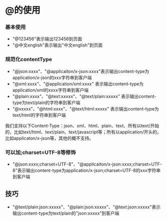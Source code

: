# @的使用 #

### 基本使用 ###

  * "@123456"表示输出123456到页面
  * "@中文english"表示输出"中文english"到页面

### 规范化contentType ###
  * "@json:xxxx"、"@applicaiton/x-json:xxxx"表示输出content-type为application/x-json的xxx字符串到客户端
  * "@xml:xxxx"、"@application/xml:xxxx" 表示输出content-type为application/xml的xxxx字符串到客户端
  * "@plain:xxxx"、"@text:xxxxx"、"@text/plain:xxxxx" 表示输出content-type为text/plain的字符串到客户端
  * "@xxxxx"、"@html:xxxx"、"@text/html:xxxxx" 表示输出content-type为text/html的字符串到客户端

我们支持以下Content-Type：json、xml、html、plain、text、所有以text/开始的，比如text/html、text/plain、text/javascript等；所有以application/开头的，比如applicaton/x-json等，其他的概不支持。

### 可以加;charset=UTF-8等修饰 ###
  * "@json:xxxx;charset=UTF-8"、"@applicaiton/x-json:xxxx;charset=UTF-8"表示输出content-type为application/x-json;charset=UTF-8的xxx字符串到客户端

## 技巧 ##
  * "@text/plain:json:xxxxx"、"@plain:json:xxxxx"、"@text:json:xxxxx"表示输出content-type为text/plain的"json:xxxxx"到客户端